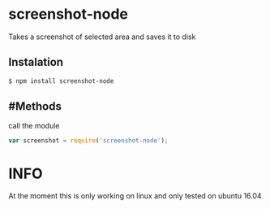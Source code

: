 # screenshot-node
Takes a screenshot of selected area and saves it to disk

## Instalation
```sh
$ npm install screenshot-node
```
#Methods
---
call the module
```javascript
var screenshot = require('screenshot-node');
```

# INFO
At the moment this is only working on linux and only tested on ubuntu 16.04
